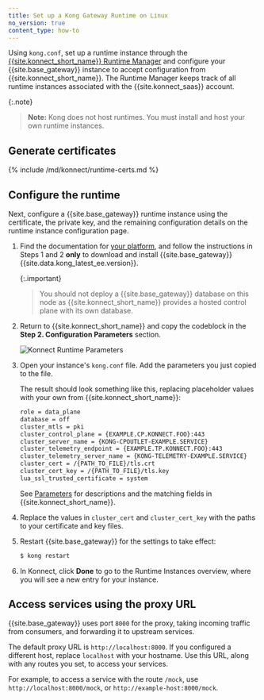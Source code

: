 ```yaml
---
title: Set up a Kong Gateway Runtime on Linux
no_version: true
content_type: how-to
---
```

Using `kong.conf`, set up a runtime instance through the
[{{site.konnect_short_name}} Runtime Manager](/konnect/runtime-manager) and
configure your {{site.base_gateway}} instance to accept configuration from
{{site.konnect_short_name}}. The Runtime Manager keeps track of all runtime
instances associated with the {{site.konnect_saas}} account.

{:.note}
> **Note:** Kong does not host runtimes. You must install and host your own
runtime instances.

## Generate certificates

{% include /md/konnect/runtime-certs.md %}

## Configure the runtime

Next, configure a {{site.base_gateway}} runtime instance using the
certificate, the private key, and the remaining configuration details on the
runtime instance configuration page.

1. Find the documentation for
[your platform](/gateway/latest/install-and-run),
and follow the instructions in Steps 1 and 2 **only** to download and install
{{site.base_gateway}} {{site.data.kong_latest_ee.version}}.

    {:.important}
    > You should not deploy a {{site.base_gateway}} database on this node
    as {{site.konnect_short_name}} provides a hosted control plane with its own
    database.

2. Return to {{site.konnect_short_name}} and copy the
codeblock in the **Step 2. Configuration Parameters** section.

    ![Konnect Runtime Parameters](/assets/images/docs/konnect/konnect-runtime-manager.png)

3. Open your instance's `kong.conf` file. Add the parameters you just copied
to the file.

    The result should look something like this, replacing placeholder values
    with your own from {{site.konnect_short_name}}:

    ```sh
    role = data_plane
    database = off
    cluster_mtls = pki
    cluster_control_plane = {EXAMPLE.CP.KONNECT.FOO}:443
    cluster_server_name = {KONG-CPOUTLET-EXAMPLE.SERVICE}
    cluster_telemetry_endpoint = {EXAMPLE.TP.KONNECT.FOO}:443
    cluster_telemetry_server_name = {KONG-TELEMETRY-EXAMPLE.SERVICE}
    cluster_cert = /{PATH_TO_FILE}/tls.crt
    cluster_cert_key = /{PATH_TO_FILE}/tls.key
    lua_ssl_trusted_certificate = system
    ```

    See [Parameters](/konnect/runtime-manager/runtime-instances/runtime-parameter-reference) for
    descriptions and the matching fields in {{site.konnect_short_name}}.

4. Replace the values in `cluster_cert` and
`cluster_cert_key` with the paths to your certificate and key files.

5. Restart {{site.base_gateway}} for the settings to take effect:

    ```sh
    $ kong restart
    ```

6. In Konnect, click **Done** to go to the Runtime Instances overview, where
you will see a new entry for your instance.

## Access services using the proxy URL

{{site.base_gateway}} uses port `8000` for the proxy, taking incoming
traffic from consumers, and forwarding it to upstream services.

The default proxy URL is `http://localhost:8000`. If you configured a different
host, replace `localhost` with your hostname. Use this URL, along with any
routes you set, to access your services.

For example, to access a service with the route `/mock`, use
`http://localhost:8000/mock`, or `http://example-host:8000/mock`.
